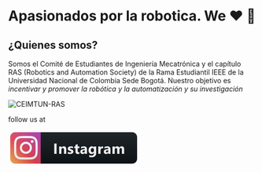 

# Apasionados por la robotica. We ❤️ 🤖  


## ¿Quienes somos?
Somos el Comité de Estudiantes de Ingeniería Mecatrónica y el capítulo RAS (Robotics and Automation Society) de la Rama Estudiantil IEEE de la Universidad Nacional de Colombia Sede Bogotá. Nuestro objetivo es *incentivar y promover la robótica y la automatización y su investigación*

![CEIMTUN-RAS](https://user-images.githubusercontent.com/25491198/187229829-e274d384-5d65-40cc-a05e-dcaddd19a44b.jpg)

<!---
Inspirado al ver [micro-ROS](https://github.com/micro-ROS)
-->

follow us at

 <a href="https://linktr.ee/ceimtun">
  <img src = "https://raw.githubusercontent.com/MikeCodesDotNET/ColoredBadges/master/svg/social/instagram.svg" alt = "social media" style = "vertical-align:top; margin:4px"/>
  </a> 

